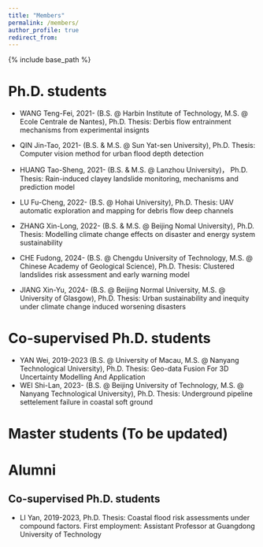 ```yaml
---
title: "Members"
permalink: /members/
author_profile: true
redirect_from:
---
```


{% include base_path %}

Ph.D. students
======
* WANG Teng-Fei, 2021- (B.S. @ Harbin Institute of Technology, M.S. @ Ecole Centrale de Nantes), Ph.D. Thesis: Derbis flow entrainment mechanisms from experimental insignts

* QIN Jin-Tao, 2021- (B.S. & M.S. @ Sun Yat-sen University), Ph.D. Thesis: Computer vision method for urban flood depth detection

* HUANG Tao-Sheng, 2021- (B.S. & M.S. @ Lanzhou University)， Ph.D. Thesis: Rain-induced clayey landslide monitoring, mechanisms and prediction model

* LU Fu-Cheng, 2022- (B.S. @ Hohai University), Ph.D. Thesis: UAV automatic exploration and mapping for debris flow deep channels

* ZHANG Xin-Long, 2022-  (B.S. & M.S. @ Beijing Nomal University), Ph.D. Thesis: Modelling climate change effects on disaster and energy system sustainability

* CHE Fudong, 2024- (B.S. @ Chengdu University of Technology, M.S. @ Chinese Academy of Geological Science), Ph.D. Thesis: Clustered landslides risk assessment and early warning model

* JIANG Xin-Yu, 2024- (B.S. @ Beijing Normal University, M.S. @ University of Glasgow), Ph.D. Thesis: Urban sustainability and inequity under climate change induced worsening disasters


Co-supervised Ph.D. students
======
* YAN Wei, 2019-2023 (B.S. @ University of Macau, M.S. @ Nanyang Technological University), Ph.D. Thesis: Geo-data Fusion For 3D Uncertainty Modelling 
And Application
* WEI Shi-Lan, 2023- (B.S. @ Beijing University of Technology, M.S. @ Nanyang Technological University), Ph.D. Thesis: Underground pipeline settelement failure in coastal soft ground

Master students (To be updated)
======


Alumni
======
Co-supervised Ph.D. students
------
* LI Yan, 2019-2023, Ph.D. Thesis: Coastal flood risk assessments under compound factors. First employment: Assistant Professor at Guangdong University of Technology
